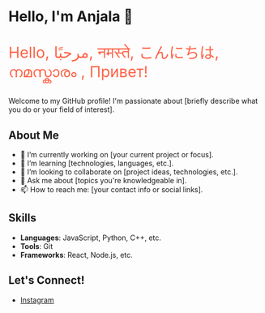 # Hello, I'm Anjala 👋

<p style="color: #FF6347; font-size: 30px;">Hello, مرحبًا, नमस्ते, こんにちは, നമസ്കാരം , Привет!</p>

Welcome to my GitHub profile! I'm passionate about [briefly describe what you do or your field of interest].

## About Me

- 🔭 I’m currently working on [your current project or focus].
- 🌱 I’m learning [technologies, languages, etc.].
- 👯 I’m looking to collaborate on [project ideas, technologies, etc.].
- 💬 Ask me about [topics you're knowledgeable in].
- 📫 How to reach me: [your contact info or social links].

## Skills

- **Languages**: JavaScript, Python, C++, etc.
- **Tools**: Git
- **Frameworks**: React, Node.js, etc.

## Let's Connect!

- [Instagram](https://www.instagram.com/)


